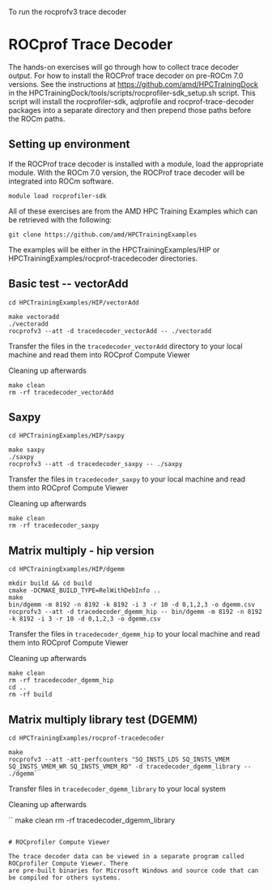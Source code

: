 
To run the rocprofv3 trace decoder

# ROCprof Trace Decoder

The hands-on exercises will go through how to collect trace decoder output. For how to install
the ROCProf trace decoder on pre-ROCm 7.0 versions. See the instructions at 
https://github.com/amd/HPCTrainingDock in the HPCTrainingDock/tools/scripts/rocprofiler-sdk_setup.sh
script. This script will install the rocprofiler-sdk, aqlprofile and rocprof-trace-decoder packages
into a separate directory and then prepend those paths before the ROCm paths.

## Setting up environment

If the ROCProf trace decoder is installed with a module, load the appropriate module. With the ROCm
7.0 version, the ROCProf trace decoder will be integrated into ROCm software.

```
module load rocprofiler-sdk
```

All of these exercises are from the AMD HPC Training Examples which can be retrieved with the following:

```
git clone https://github.com/amd/HPCTrainingExamples
```

The examples will be either in the HPCTrainingExamples/HIP or HPCTrainingExamples/rocprof-tracedecoder
directories.

## Basic test -- vectorAdd

```
cd HPCTrainingExamples/HIP/vectorAdd
```

```
make vectoradd
./vectoradd
rocprofv3 --att -d tracedecoder_vectorAdd -- ./vectoradd
```

Transfer the files in the `tracedecoder_vectorAdd` directory to your local machine and read them into ROCprof Compute Viewer

Cleaning up afterwards

```
make clean
rm -rf tracedecoder_vectorAdd
```

## Saxpy

```
cd HPCTrainingExamples/HIP/saxpy
```

```
make saxpy
./saxpy
rocprofv3 --att -d tracedecoder_saxpy -- ./saxpy
```

Transfer the files in `tracedecoder_saxpy` to your local machine and read them into ROCprof Compute Viewer

Cleaning up afterwards

```
make clean
rm -rf tracedecoder_saxpy
```

## Matrix multiply - hip version

```
cd HPCTrainingExamples/HIP/dgemm
```

```
mkdir build && cd build
cmake -DCMAKE_BUILD_TYPE=RelWithDebInfo ..
make
bin/dgemm -m 8192 -n 8192 -k 8192 -i 3 -r 10 -d 0,1,2,3 -o dgemm.csv
rocprofv3 --att -d tracedecoder_dgemm_hip -- bin/dgemm -m 8192 -n 8192 -k 8192 -i 3 -r 10 -d 0,1,2,3 -o dgemm.csv
```

Transfer the files in `tracedecoder_dgemm_hip` to your local machine and read them into ROCprof Compute Viewer

Cleaning up afterwards

```
make clean
rm -rf tracedecoder_dgemm_hip
cd ..
rm -rf build
```

## Matrix multiply library test (DGEMM)

```
cd HPCTrainingExamples/rocprof-tracedecoder
```

```
make
rocprofv3 --att -att-perfcounters "SQ_INSTS_LDS SQ_INSTS_VMEM SQ_INSTS_VMEM_WR SQ_INSTS_VMEM_RD" -d tracedecoder_dgemm_library -- ./dgemm`

```

Transfer files in `tracedecoder_dgemm_library` to your local system

Cleaning up afterwards

``
make clean
rm -rf tracedecoder_dgemm_library
```

# ROCprofiler Compute Viewer

The trace decoder data can be viewed in a separate program called ROCprofiler Compute Viewer. There
are pre-built binaries for Microsoft Windows and source code that can be compiled for others systems.


